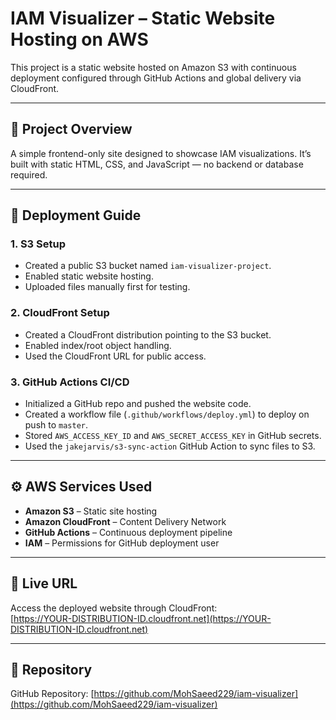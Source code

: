 # IAM Visualizer – Static Website Hosting on AWS

This project is a static website hosted on Amazon S3 with continuous deployment configured through GitHub Actions and global delivery via CloudFront.

---

## 🌟 Project Overview

A simple frontend-only site designed to showcase IAM visualizations. It’s built with static HTML, CSS, and JavaScript — no backend or database required.

---

## 🚀 Deployment Guide

### 1. S3 Setup
- Created a public S3 bucket named `iam-visualizer-project`.
- Enabled static website hosting.
- Uploaded files manually first for testing.

### 2. CloudFront Setup
- Created a CloudFront distribution pointing to the S3 bucket.
- Enabled index/root object handling.
- Used the CloudFront URL for public access.

### 3. GitHub Actions CI/CD
- Initialized a GitHub repo and pushed the website code.
- Created a workflow file (`.github/workflows/deploy.yml`) to deploy on push to `master`.
- Stored `AWS_ACCESS_KEY_ID` and `AWS_SECRET_ACCESS_KEY` in GitHub secrets.
- Used the `jakejarvis/s3-sync-action` GitHub Action to sync files to S3.

---

## ⚙️ AWS Services Used

- **Amazon S3** – Static site hosting
- **Amazon CloudFront** – Content Delivery Network
- **GitHub Actions** – Continuous deployment pipeline
- **IAM** – Permissions for GitHub deployment user

---

## 🔗 Live URL

Access the deployed website through CloudFront:  
[https://YOUR-DISTRIBUTION-ID.cloudfront.net](https://YOUR-DISTRIBUTION-ID.cloudfront.net)

---

## 📁 Repository

GitHub Repository: [https://github.com/MohSaeed229/iam-visualizer](https://github.com/MohSaeed229/iam-visualizer)
